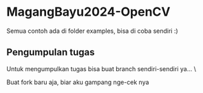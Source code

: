 # MagangBayu2024-OpenCV

Semua contoh ada di folder examples, bisa di coba sendiri :)

## Pengumpulan tugas

Untuk mengumpulkan tugas bisa buat branch sendiri-sendiri ya... \

Buat fork baru aja, biar aku gampang nge-cek nya
